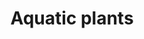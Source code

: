 ---
title: Aquatic plants
longTitle: 'Aquatic plants'
tags:
- gccommon
french:
- "[[Plante aquatique]]"
usedFor:
- "[[Algae]]"
- "[[Aquatic flora]]"
- "[[Hydrophytes]]"
- "[[Marine plants]]"
- "[[Seaweed]]"
- "[[Water plants]]"
relatedTerm:
- "[[Aquaculture]]"
- "[[Aquatic ecosystems]]"
---